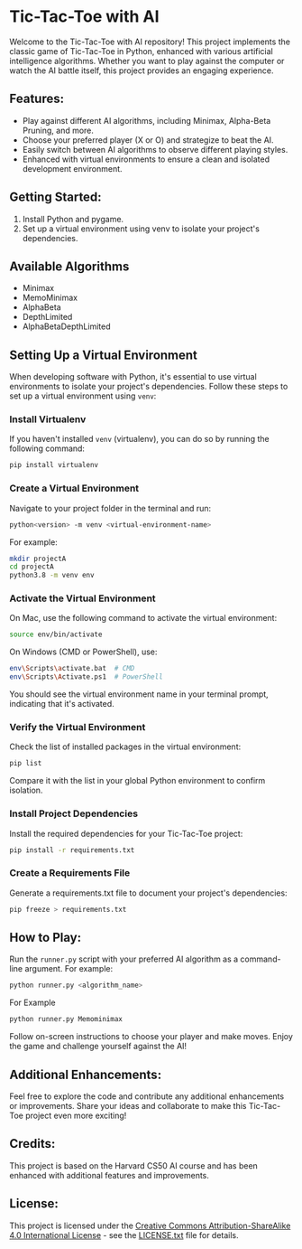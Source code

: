 # Tic-Tac-Toe with AI

Welcome to the Tic-Tac-Toe with AI repository! This project implements the classic game of Tic-Tac-Toe in Python, enhanced with various artificial intelligence algorithms. Whether you want to play against the computer or watch the AI battle itself, this project provides an engaging experience.

## Features:

- Play against different AI algorithms, including Minimax, Alpha-Beta Pruning, and more.
- Choose your preferred player (X or O) and strategize to beat the AI.
- Easily switch between AI algorithms to observe different playing styles.
- Enhanced with virtual environments to ensure a clean and isolated development environment.

## Getting Started:

1. Install Python and pygame.
2. Set up a virtual environment using venv to isolate your project's dependencies.

## Available Algorithms

- Minimax
- MemoMinimax
- AlphaBeta
- DepthLimited
- AlphaBetaDepthLimited

## Setting Up a Virtual Environment

When developing software with Python, it's essential to use virtual environments to isolate your project's dependencies. Follow these steps to set up a virtual environment using `venv`:

### Install Virtualenv

If you haven't installed `venv` (virtualenv), you can do so by running the following command:

```bash
pip install virtualenv
```

### Create a Virtual Environment

Navigate to your project folder in the terminal and run:

```bash
python<version> -m venv <virtual-environment-name>
```

For example:

```bash
mkdir projectA
cd projectA
python3.8 -m venv env
```

### Activate the Virtual Environment

On Mac, use the following command to activate the virtual environment:

```bash
source env/bin/activate
```

On Windows (CMD or PowerShell), use:

```bash
env\Scripts\activate.bat  # CMD
env\Scripts\Activate.ps1  # PowerShell
```

You should see the virtual environment name in your terminal prompt, indicating that it's activated.

### Verify the Virtual Environment

Check the list of installed packages in the virtual environment:

```bash
pip list
```

Compare it with the list in your global Python environment to confirm isolation.

### Install Project Dependencies

Install the required dependencies for your Tic-Tac-Toe project:

```bash
pip install -r requirements.txt
```

### Create a Requirements File

Generate a requirements.txt file to document your project's dependencies:

```bash
pip freeze > requirements.txt
```

## How to Play:

Run the `runner.py` script with your preferred AI algorithm as a command-line argument. For example:

```bash
python runner.py <algorithm_name>
```

For Example
```bash
python runner.py Memominimax
```

Follow on-screen instructions to choose your player and make moves. Enjoy the game and challenge yourself against the AI!

## Additional Enhancements:

Feel free to explore the code and contribute any additional enhancements or improvements. Share your ideas and collaborate to make this Tic-Tac-Toe project even more exciting!

## Credits:

This project is based on the Harvard CS50 AI course and has been enhanced with additional features and improvements.

## License:

This project is licensed under the [Creative Commons Attribution-ShareAlike 4.0 International License](https://creativecommons.org/licenses/by-sa/4.0/) - see the [LICENSE.txt](LICENSE.txt) file for details.
```
